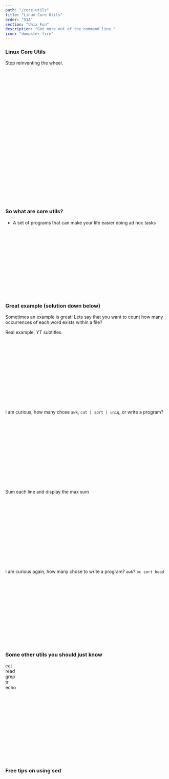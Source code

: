 ```yaml
---
path: "/core-utils"
title: "Linux Core Utils"
order: "51A"
section: "Unix Fun"
description: "Got more out of the command line."
icon: "dumpster-fire"
---
```


### Linux Core Utils
Stop reinventing the wheel.

<br />
<br />
<br />
<br />
<br />
<br />
<br />
<br />
<br />
<br />
<br />
<br />

<br />
<br />
<br />
<br />
<br />
<br />
<br />
<br />
<br />
<br />
<br />
<br />

### So what are core utils?
* A set of programs that can make your life easier doing ad hoc tasks

<br />
<br />
<br />
<br />
<br />
<br />
<br />
<br />
<br />
<br />
<br />
<br />

### Great example (solution down below)

Sometimes an example is great!  Lets say that you want to count how many
occurrences of each word exists within a file?

Real example, YT subtitles.

<br />
<br />
<br />
<br />
<br />
<br />
<br />
<br />
<br />
<br />
<br />
<br />

I am curious, how many chose
`awk`, `cat | sort | uniq`, or write a program?

<br />
<br />
<br />
<br />
<br />
<br />
<br />
<br />
<br />
<br />
<br />
<br />

Sum each line and display the max sum

<br />
<br />
<br />
<br />
<br />
<br />
<br />
<br />
<br />
<br />
<br />
<br />

I am curious again, how many chose to write a program?  `awk`?  `bc sort head`

<br />
<br />
<br />
<br />
<br />
<br />
<br />
<br />
<br />
<br />
<br />
<br />

### Some other utils you should just know
cat
<br />
read
<br />
grep
<br />
tr
<br />
echo
<br />

<br />
<br />
<br />
<br />
<br />
<br />
<br />
<br />
<br />
<br />
<br />
<br />

### Free tips on using sed

<br />
<br />
<br />
<br />
<br />
<br />
<br />
<br />
<br />
<br />
<br />
<br />
